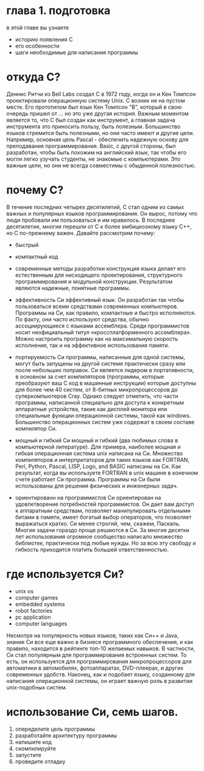 
# глава 1. подготовка

в этой главе вы узнаете
+ историю появления С
+ его особенности
+ шаги необходимые для написания программы


# откуда C?
Деннис Ритчи из Bell Labs создал C в 1972 году, когда он и Кен Томпсон проектировали операционную систему Unix. C возник не на пустом месте. Его прототипом был язык Кен Томпсон "B", который в свою очередь пришел от ... но это уже другая история. Важным моментом является то, что C был создан как инструмент, а главная задача инструмента это приносить пользу, быть полезным. Большинство языков стремится быть полезными, но они часто имеют и другие цели. Например, основная цель Pascal - обеспечить надежную основу для преподавания программирования. Basic, с другой стороны, был разработан, чтобы быть похожим на английский язык, так чтобы его могли легко узучать студенты, не знакомые с компьютерами. Это важные цели, но они не всегда совместимы с обыденной полезностью.

# почему C? 
В течение последних четырех десятилетий, C стал одним из самых важных и популярных языков программирования. Он вырос, потому что люди пробовали им пользоваться и им нравилось. В последнее десятилетие, многие перешли от C к более амбициозному языку С++, но C по-прежнему важен. Давайте рассмотрим почему:

+ быстрый

+ компактный код

+ современные методы разработки
    конструкция языка делает его естественным для нисходящего проектирования, структурного программирования и модульной конструкции. Результатом являются надежные, понятные программы.

+ эффективность 
    Си эффективный язык. Он разработан так чтобы пользоваться всеми средствами современных компьютеров. Программы на Си, как правило, компактные и быстро исполняются. По факту, они часто используют средства, обычно ассоциирующиеся с языками ассемблера. Cреди программистов носит неофициальный титул «кроссплатформенного ассемблера». Можно настроить программу как на максимальную скорость исполнения, так и на эффективное использования памяти.

+ портируемость
    Си программы, написанные для одной системы, могут быть запущены на другой системе практически сразу или после небольших поправок. Си является лидером в портативности, в основном за счет компиляторов (программы, которые преобразуют ваш C код в машинные инструкции) которые доступны для более чем 40 систем, от 8-битных микропроцессоров до суперкомпьютеров Cray. Однако следует отметить, что части программы, написанной специально для доступа к конкретным аппаратные устройства, такие как дисплей монитора или специальные функции операционной системы, такой как windows. Большинство операционных систем уже содержат в своем составе компилятор Си.

+ мощный и гибкий
    Си мощный и гибкий (два любимых слова в компьютерной литературе). Для примера, наиболее мощная и гибкая операционная система unix написана на Си. Множество компиляторов и интерпритаторов для таких языков как FORTRAN,  Perl,  Python,  Pascal,  LISP,  Logo,  and  BASIC написаны на Си. Как результат, когда вы используете FORTRAN в unix машине в конечном счете работает Си программа. Программы на Си были использованы для решения физических и инженерных задач.

+ ориентированн на программистов
    Cи ориентирован на удовлетворение потребностей программистов. Он дает вам доступ к аппаратным средствам, позволяет манипулировать отдельными битами в памяти, имеет богатый выбор операторов, что позволяет выражаться кратко. Си менее строгий, чем, скажем, Паскаль. Многие задачи гораздо проще решаются в Си. За многие десятки лет использования огромное сообщество написало множество библиотек, практически под любые нужды. Но за всю эту свободу и гибкость приходится платить большей ответственностью.


# где используется Си?
+ unix os
+ computer games
+ embedded systems
+ robot factories
+ pc application
+ computer languages


Несмотря на популярность новых языков, таких как Cи++ и Java, знание Cи все еще важно в бизнесе программного обеспечения, и как правило, находится в рейтинге топ-10 желаемых навыков. В частности, Cи стал популярным для программирования встроенных систем. То есть, он используется для программирования микропроцессоров для автоматики в автомобилях, фотоаппаратах, DVD-плеерах, и других современных удобств. Наконец, как и подобает языку, созданному для написания операционной системы, он играет важную роль в развитии unix-подобных систем.




# использование Си, семь шагов.

1. опеределите цель программы
1. разработайте архитектуру программы
1. напишите код
1. скомпилируйте
1. запустите
1. проведите отладку